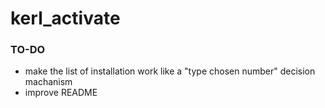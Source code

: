 # kerl_activate

### TO-DO
- make the list of installation work like a "type chosen number" decision machanism
- improve README 
